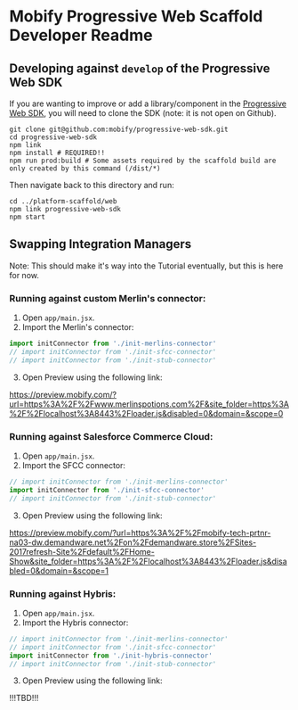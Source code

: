 # Mobify Progressive Web Scaffold Developer Readme

## Developing against `develop` of the Progressive Web SDK

If you are wanting to improve or add a library/component in the [Progressive Web SDK](https://github.com/mobify/progressive-web-sdk),
you will need to clone the SDK (note: it is not open on Github).

```
git clone git@github.com:mobify/progressive-web-sdk.git
cd progressive-web-sdk
npm link
npm install # REQUIRED!!
npm run prod:build # Some assets required by the scaffold build are only created by this command (/dist/*)
```

Then navigate back to this directory and run:
```
cd ../platform-scaffold/web
npm link progressive-web-sdk
npm start
```


## Swapping Integration Managers

Note: This should make it's way into the Tutorial eventually, but this is here for now.

### Running against custom Merlin's connector:

1. Open `app/main.jsx`.
2. Import the Merlin's connector:

```javascript
import initConnector from './init-merlins-connector'
// import initConnector from './init-sfcc-connector'
// import initConnector from './init-stub-connector'
```

3. Open Preview using the following link:

https://preview.mobify.com/?url=https%3A%2F%2Fwww.merlinspotions.com%2F&site_folder=https%3A%2F%2Flocalhost%3A8443%2Floader.js&disabled=0&domain=&scope=0

### Running against Salesforce Commerce Cloud:

1. Open `app/main.jsx`.
2. Import the SFCC connector:

```javascript
// import initConnector from './init-merlins-connector'
import initConnector from './init-sfcc-connector'
// import initConnector from './init-stub-connector'
```

3. Open Preview using the following link:

https://preview.mobify.com/?url=https%3A%2F%2Fmobify-tech-prtnr-na03-dw.demandware.net%2Fon%2Fdemandware.store%2FSites-2017refresh-Site%2Fdefault%2FHome-Show&site_folder=https%3A%2F%2Flocalhost%3A8443%2Floader.js&disabled=0&domain=&scope=1

### Running against Hybris:

1. Open `app/main.jsx`.
2. Import the Hybris connector:

```javascript
// import initConnector from './init-merlins-connector'
// import initConnector from './init-sfcc-connector'
import initConnector from './init-hybris-connector'
// import initConnector from './init-stub-connector'
```

3. Open Preview using the following link:

!!!TBD!!!
